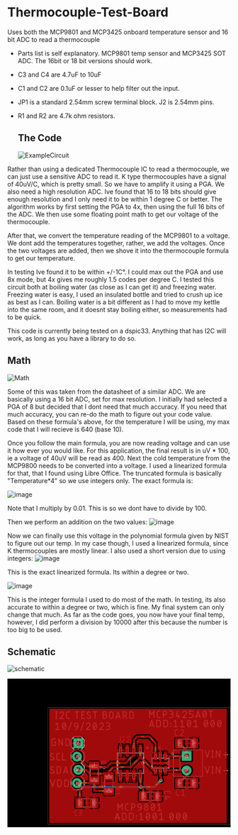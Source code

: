 # Thermocouple-Test-Board
Uses both the MCP9801 and MCP3425 onboard temperature sensor and 16 bit ADC to read a thermocouple

* Parts list is self explanatory. MCP9801 temp sensor and MCP3425 SOT ADC. The 16bit or 18 bit versions should work. 

* C3 and C4 are 4.7uF to 10uF

* C1 and C2 are 0.1uF or lesser to help filter out the input.

* JP1 is a standard 2.54mm screw terminal block. J2 is 2.54mm pins.

* R1 and R2 are 4.7k ohm resistors.

  ## The Code
  ![ExampleCircuit](https://github.com/chrissavage2300/Thermocouple-Test-Board/assets/24416184/49aca6b6-4118-47a3-8593-96b55f836f41)

Rather than using a dedicated Thermocouple IC to read a thermocouple, we can just use a sensitive ADC to read it. K type thermocouples have a signal of 40uV/C, which is pretty small. So we have to amplify it using a PGA. We also need a high resolution ADC. Ive found that 16 to 18 bits should give enough resolution and I only need it to be within 1 degree C or better. The algorithm works by first setting the PGA to 4x, then using the full 16 bits of the ADC. We then use some floating point math to get our voltage of the thermocouple. 

After that, we convert the temperature reading of the MCP9801 to a voltage. We dont add the temperatures together, rather, we add the voltages. Once the two voltages are added, then we shove it into the thermocouple formula to get our temperature. 

In testing Ive found it to be within +/-1C°. I could max out the PGA and use 8x mode, but 4x gives me roughly 1.5 codes per degree C. I tested this circuit both at boiling water (as close as I can get it) and freezing water. Freezing water is easy, I used an insulated bottle and tried to crush up ice as best as I can. Boiling water is a bit different as I had to move my kettle into the same room, and it doesnt stay boiling either, so measurements had to be quick. 

This code is currently being tested on a dspic33. Anything that has I2C will work, as long as you have a library to do so. 

## Math
![Math](https://github.com/user-attachments/assets/36124b59-55a0-411d-a79e-8d0891d484df)

Some of this was taken from the datasheet of a similar ADC. We are basically using a 16 bit ADC, set for max resolution. I initially had selected a PGA of 8 but decided that I dont need that much accuracy.
If you need that much accuracy, you can re-do the math to figure out your code value. Based on these formula's above, for the temperature I will be using, my max code that I will recieve is 640 (base 10). 

Once you follow the main formula, you are now reading voltage and can use it how ever you would like. For this application, the final result is in uV * 100, ie a voltage of 40uV will be read as 400. Next the cold temperature from the MCP9800 needs to be converted into a voltage. I used a linearized formula for that, that I found using Libre Office. The truncated  formula is basically "Temperature*4" so we use integers only. The exact formula is:

![image](https://github.com/user-attachments/assets/96f0d731-762b-40c2-9d39-2cdfe5d9860e)

Note that I multiply by 0.01. This is so we dont have to divide by 100.

Then we perform an addition on the two values:
![image](https://github.com/user-attachments/assets/6383d8dc-bfcc-425d-bc51-25958fc83d19)

Now we can finally use this voltage in the polynomial formula given by NIST to figure out our temp. In my case though, I used a linearized formula, since K thermocouples are mostly linear. I also used a short version due to using integers:
![image](https://github.com/user-attachments/assets/64b7329f-039c-4a0b-9935-9d3be59c85f2)

This is the exact linearized formula. Its within a degree or two.

![image](https://github.com/user-attachments/assets/f3600287-cc5d-4225-aabf-61a3b4071f50)

This is the integer formula I used to do most of the math. In testing, its also accurate to within a degree or two, which is fine. My final system can only change that much. As far as the code goes, you now have your final temp, however, I did perform a division by 10000 after this because the number is too big to be used. 


## Schematic
![schematic](https://github.com/chrissavage2300/Thermocouple-Test-Board/assets/24416184/8acd59b6-994e-437b-89c1-85277e2db2ee)

![Board](https://github.com/chrissavage2300/Thermocouple-Test-Board/blob/main/board.png?raw=true)

